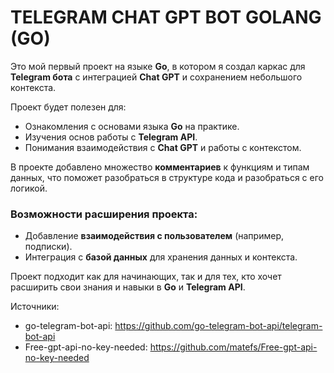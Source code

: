 # TELEGRAM CHAT GPT BOT GOLANG (GO)

Это мой первый проект на языке **Go**, в котором я создал каркас для **Telegram бота** с интеграцией **Chat GPT** и сохранением небольшого контекста.

Проект будет полезен для:
- Ознакомления с основами языка **Go** на практике.
- Изучения основ работы с **Telegram API**.
- Понимания взаимодействия с **Chat GPT** и работы с контекстом.

В проекте добавлено множество **комментариев** к функциям и типам данных, что поможет разобраться в структуре кода и разобраться с его логикой.

### Возможности расширения проекта:
- Добавление **взаимодействия с пользователем** (например, подписки).
- Интеграция с **базой данных** для хранения данных и контекста.

Проект подходит как для начинающих, так и для тех, кто хочет расширить свои знания и навыки в **Go** и **Telegram API**.

Источники:
- go-telegram-bot-api: https://github.com/go-telegram-bot-api/telegram-bot-api
- Free-gpt-api-no-key-needed: https://github.com/matefs/Free-gpt-api-no-key-needed
